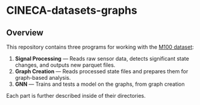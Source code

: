 # CINECA-datasets-graphs

## Overview

This repository contains three programs for working with the [M100 dataset](https://zenodo.org/records/7541722):
1. **Signal Processing** — Reads raw sensor data, detects significant state changes, and outputs new parquet files.
2. **Graph Creation** — Reads processed state files and prepares them for graph-based analysis.
3. **GNN** — Trains and tests a model on the graphs, from graph creation

Each part is further described inside of their directories.

